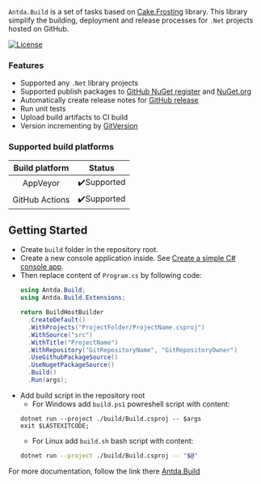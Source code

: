 
`Antda.Build` is a set of tasks based on [Cake.Frosting](https://cakebuild.net/docs/running-builds/runners/cake-frosting) library. This library simplify the building, deployment and release processes for `.Net` projects hosted on GitHub. 

[![License](http://img.shields.io/:license-mit-blue.svg)](https://github.com/darlov/Antda.Build/blob/main/LICENSE)

### Features
- Supported any `.Net` library projects
- Supported publish packages to [GitHub NuGet register](https://docs.github.com/en/packages/working-with-a-github-packages-registry/working-with-the-nuget-registry) and [NuGet.org](https://www.nuget.org/)
- Automatically create release notes for [GitHub release](https://docs.github.com/en/repositories/releasing-projects-on-github/about-releases)
- Run unit tests
- Upload build artifacts to CI build
- Version incrementing by [GitVersion](https://github.com/GitTools/GitVersion)

### Supported build platforms
| Build platform |   Status    |
|:--------------:|:-----------:|
|    AppVeyor    | ✔️Supported |
| GitHub Actions | ✔️Supported |


## Getting Started
- Create `build` folder in the repository root.
- Create a new console application inside. See [Create a simple C# console app](https://docs.microsoft.com/en-us/visualstudio/get-started/csharp/tutorial-console?view=vs-2022).
- Then replace content of `Program.cs` by following code: 
  ```csharp 
  using Antda.Build;
  using Antda.Build.Extensions;

  return BuildHostBuilder
    .CreateDefault()
    .WithProjects("ProjectFolder/ProjectName.csproj")
    .WithSource("src")
    .WithTitle("ProjectName")
    .WithRepository("GitRepositoryName", "GitRepositoryOwner")
    .UseGithubPackageSource()
    .UseNugetPackageSource()
    .Build()
    .Run(args);
  ```
- Add build script in the repository root
  -  For Windows add `build.ps1` powreshell script with content:
  ```
  dotnet run --project ./build/Build.csproj -- $args
  exit $LASTEXITCODE;
  ```
  - For Linux add `build.sh` bash script with content:
  ```bash
  dotnet run --project ./build/Build.csproj -- "$@"
  ```
For more documentation, follow the link there [Antda.Build](https://github.com/darlov/Antda.Build)

